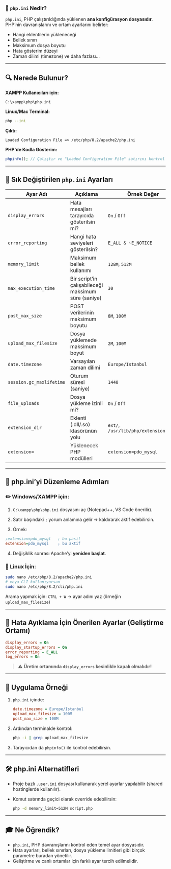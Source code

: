 ### 🧠 `php.ini` Nedir?

`php.ini`, PHP çalıştırıldığında yüklenen **ana konfigürasyon dosyasıdır**. PHP’nin davranışlarını ve ortam ayarlarını belirler:

* Hangi eklentilerin yükleneceği
* Bellek sınırı
* Maksimum dosya boyutu
* Hata gösterim düzeyi
* Zaman dilimi (timezone)
  ve daha fazlası…

---

## 🔍 Nerede Bulunur?

**XAMPP Kullanıcıları için:**

```
C:\xampp\php\php.ini
```

**Linux/Mac Terminal:**

```bash
php --ini
```

**Çıktı:**

```
Loaded Configuration File => /etc/php/8.2/apache2/php.ini
```

**PHP'de Kodla Gösterim:**

```php
phpinfo(); // Çalıştır ve "Loaded Configuration File" satırını kontrol et.
```

---

## 🔧 Sık Değiştirilen `php.ini` Ayarları

| Ayar Adı | Açıklama | Örnek Değer |
| - | - | - |
| `display_errors` | Hata mesajları tarayıcıda gösterilsin mi? | `On` / `Off` |
| `error_reporting` | Hangi hata seviyeleri gösterilsin? | `E_ALL & ~E_NOTICE` |
| `memory_limit` | Maksimum bellek kullanımı | `128M`, `512M` |
| `max_execution_time` | Bir script’in çalışabileceği maksimum süre (saniye) | `30` |
| `post_max_size` | POST verilerinin maksimum boyutu | `8M`, `100M` |
| `upload_max_filesize` | Dosya yüklemede maksimum boyut | `2M`, `100M` |
| `date.timezone` | Varsayılan zaman dilimi | `Europe/Istanbul` |
| `session.gc_maxlifetime` | Oturum süresi (saniye) | `1440` |
| `file_uploads` | Dosya yükleme izinli mi? | `On` / `Off` |
| `extension_dir` | Eklenti (.dll/.so) klasörünün yolu | `ext/`, `/usr/lib/php/extensions/...` |
| `extension=` | Yüklenecek PHP modülleri | `extension=pdo_mysql` |

---

## 📁 php.ini’yi Düzenleme Adımları

### ✏️ Windows/XAMPP için:

1. `C:\xampp\php\php.ini` dosyasını aç (Notepad++, VS Code önerilir).

2. Satır başındaki `;` yorum anlamına gelir → kaldırarak aktif edebilirsin.

3. Örnek:

```ini
;extension=pdo_mysql   ; bu pasif
extension=pdo_mysql    ; bu aktif
```

4. Değişiklik sonrası Apache’yi **yeniden başlat**.

### 🐧 Linux İçin:

```bash
sudo nano /etc/php/8.2/apache2/php.ini
# veya CLI kullanıyorsan
sudo nano /etc/php/8.2/cli/php.ini
```

Arama yapmak için: `CTRL + W` → ayar adını yaz (örneğin `upload_max_filesize`)

---

## 📎 Hata Ayıklama İçin Önerilen Ayarlar (Geliştirme Ortamı)

```ini
display_errors = On
display_startup_errors = On
error_reporting = E_ALL
log_errors = On
```

> ⚠️ **Üretim ortamında `display_errors` kesinlikle kapalı olmalıdır!**

---

## 🧪 Uygulama Örneği

1. `php.ini` içinde:

   ```ini
   date.timezone = Europe/Istanbul
   upload_max_filesize = 100M
   post_max_size = 100M
   ```

2. Ardından terminalde kontrol:

   ```bash
   php -i | grep upload_max_filesize
   ```

3. Tarayıcıdan da `phpinfo()` ile kontrol edebilirsin.

---

## 🛠️ php.ini Alternatifleri

* Proje bazlı `.user.ini` dosyası kullanarak yerel ayarlar yapılabilir (shared hostinglerde kullanılır).
* Komut satırında geçici olarak override edebilirsin:

  ```bash
  php -d memory_limit=512M script.php
  ```

---

## 🎓 Ne Öğrendik?

* `php.ini`, PHP davranışlarını kontrol eden temel ayar dosyasıdır.
* Hata ayarları, bellek sınırları, dosya yükleme limitleri gibi birçok parametre buradan yönetilir.
* Geliştirme ve canlı ortamlar için farklı ayar tercih edilmelidir.